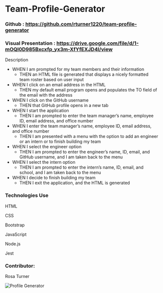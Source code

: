 # Team-Profile-Generator

### Github : https://github.com/rturner1220/team-profile-generator

### Visual Presentation : https://drive.google.com/file/d/1-mOQl0D985Bxcxfp_yx3m-XfYfEXJD4I/view

Description

* WHEN I am prompted for my team members and their information
    - THEN an HTML file is generated that displays a nicely formatted team roster based on user input
* WHEN I click on an email address in the HTML
    - THEN my default email program opens and populates the TO field of the email with the address
* WHEN I click on the GitHub username
    - THEN that GitHub profile opens in a new tab
* WHEN I start the application
    - THEN I am prompted to enter the team manager’s name, employee ID, email address, and office number
* WHEN I enter the team manager’s name, employee ID, email address, and office number
    - THEN I am presented with a menu with the option to add an engineer or an intern or to finish building my team
* WHEN I select the engineer option
    - THEN I am prompted to enter the engineer’s name, ID, email, and GitHub username, and I am taken back to the menu
* WHEN I select the intern option
    - THEN I am prompted to enter the intern’s name, ID, email, and school, and I am taken back to the menu
* WHEN I decide to finish building my team
    - THEN I exit the application, and the HTML is generated

### Technologies Use
<p>HTML</p>
<p>CSS</p>
<p>Bootstrap</p>
<p>JavaScript</p>
<p>Node.js</p>
<p>Jest</p>

### Contributor:
Rosa Turner

![Profile Generator](https://user-images.githubusercontent.com/101642385/181354851-be45ef3d-40b8-41bf-b34c-e18e36bf28f3.png)




